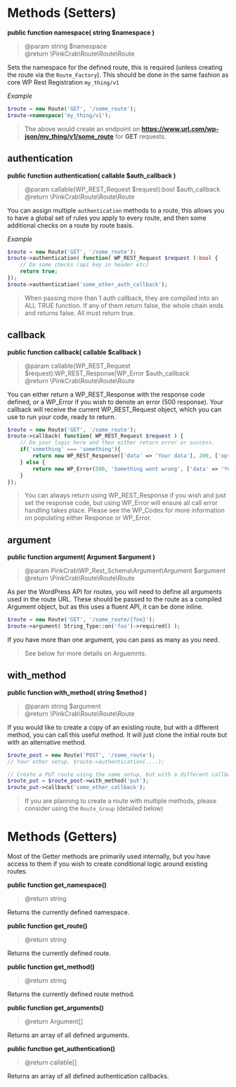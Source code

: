 # Methods (Setters)

**public function namespace( string $namespace )**
> @param string $namespace  
> @return \PinkCrab\Route\Route\Route

Sets the namespace for the defined route, this is required (unless creating the route via the `Route_Factory`). This should be done in the same fashion as core WP Rest Registration `my_thing/v1`

*Example*
```php
$route = new Route('GET', '/some_route');
$route->namespace('my_thing/v1');
```

> The above would create an endpoint on **https://www.url.com/wp-json/my_thing/v1/some_route** for **GET** requests.

## authentication
**public function authentication( callable $auth_callback )**
> @param callable(WP_REST_Request $request):bool $auth_callback  
> @return \PinkCrab\Route\Route\Route

You can assign multiple `authentication` methods to a route, this allows you to have a global set of rules you apply to every route, and then some additional   checks on a route by route basis.

*Example*
```php
$route = new Route('GET', '/some_route');
$route->authentication( function( WP_REST_Request $request ):bool {
    // Do some checks (api key in header etc)
    return true;
});
$route->authentication('some_other_auth_callback');
```
> When passing more than 1 auth callback, they are compiled into an ALL TRUE function. If any of them return false, the whole chain ends and returns false. All must return true.

## callback
**public function callback( callable $callback )**
> @param callable(WP_REST_Request $request):WP_REST_Response|WP_Error $auth_callback  
> @return \PinkCrab\Route\Route\Route

You can either return a WP_REST_Response with the response code defined, or a WP_Error if you wish to denote an error (500 response). Your callback will receive the current WP_REST_Request object, which you can use to run your code, ready to return.

```php
$route = new Route('GET', '/some_route');
$route->callback( function( WP_REST_Request $request ) {
    // Do your logic here and then either return error or success.
    if('something' === 'something'){
        return new WP_REST_Response(['data' => 'Your data'], 200, ['optional' => 'headers']);
    } else {
        return new WP_Error(500, 'Something went wrong', ['data' => 'Your data']);
    }
});
```
> You can always return using WP_REST_Response if you wish and just set the response code, but using WP_Error will ensure all call error handling takes place. Please see the WP_Codex for more information on populating either Response or WP_Error.

## argument
**public function argument( Argument $argument )**
> @param PinkCrab\WP_Rest_Schema\Argument\Argument $argument  
> @return \PinkCrab\Route\Route\Route

As per the WordPress API for routes, you will need to define all arguments used in the route URL. These should be passed to the route as a compiled Argument object, but as this uses a fluent API, it can be done inline.

```php
$route = new Route('GET', '/some_route/{foo}');
$route->argument( String_Type::on('foo')->required() );
```
If you have more than one argument, you can pass as many as you need.

> See below for more details on Arguemnts.

## with_method
**public function with_method( string $method )**
> @param string $argument  
> @return \PinkCrab\Route\Route\Route

If you would like to create a copy of an existing route, but with a different method, you can call this useful method. It will just clone the initial route but with an alternative method.

```php
$route_post = new Route('POST', '/some_route');
// Your other setup. $route->authentication(....);

// Create a PUT route using the same setup, but with a different callback.
$route_put = $route_post->with_method('put');
$route_put->callback('some_other_callback');
```
> If you are planning to create a route with multiple methods, please consider using the `Route_Group` (detailed below)

# Methods (Getters)

Most of the Getter methods are primarily used internally, but you have access to them if you wish to create conditional logic around existing routes.

**public function get_namespace()**
> @return string  

Returns the currently defined namespace.

**public function get_route()**
> @return string  

Returns the currently defined route.

**public function get_method()**
> @return string  

Returns the currently defined route method.

**public function get_arguments()**
> @return Argument[]  

Returns an array of all defined arguments.

**public function get_authentication()**
> @return callable[]  

Returns an array of all defined authentication callbacks.